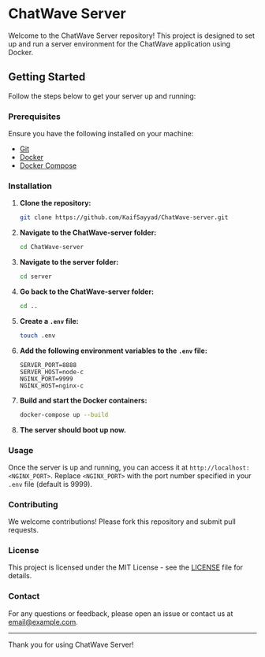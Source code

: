 # ChatWave Server

Welcome to the ChatWave Server repository! This project is designed to set up and run a server environment for the ChatWave application using Docker.

## Getting Started

Follow the steps below to get your server up and running:

### Prerequisites

Ensure you have the following installed on your machine:
- [Git](https://git-scm.com/downloads)
- [Docker](https://www.docker.com/products/docker-desktop)
- [Docker Compose](https://docs.docker.com/compose/install/)

### Installation

1. **Clone the repository:**

    ```sh
    git clone https://github.com/KaifSayyad/ChatWave-server.git
    ```

2. **Navigate to the ChatWave-server folder:**

    ```sh
    cd ChatWave-server
    ```

3. **Navigate to the server folder:**

    ```sh
    cd server
    ```

4. **Go back to the ChatWave-server folder:**

    ```sh
    cd ..
    ```

5. **Create a `.env` file:**

    ```sh
    touch .env
    ```

6. **Add the following environment variables to the `.env` file:**

    ```env
    SERVER_PORT=8888
    SERVER_HOST=node-c
    NGINX_PORT=9999
    NGINX_HOST=nginx-c
    ```

7. **Build and start the Docker containers:**

    ```sh
    docker-compose up --build
    ```

8. **The server should boot up now.**

### Usage

Once the server is up and running, you can access it at `http://localhost:<NGINX_PORT>`. Replace `<NGINX_PORT>` with the port number specified in your `.env` file (default is 9999).

### Contributing

We welcome contributions! Please fork this repository and submit pull requests.

### License

This project is licensed under the MIT License - see the [LICENSE](LICENSE) file for details.

### Contact

For any questions or feedback, please open an issue or contact us at [email@example.com](mailto:email@example.com).

---

Thank you for using ChatWave Server!
